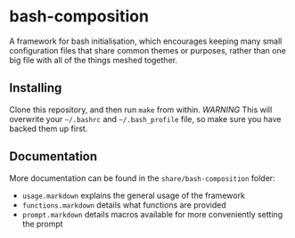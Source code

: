 bash-composition
================

A framework for bash initialisation, which encourages keeping many small
configuration files that share common themes or purposes, rather than one big
file with all of the things meshed together.


Installing
----------

Clone this repository, and then run `make` from within. *WARNING* This will
overwrite your `~/.bashrc` and `~/.bash_profile` file, so make sure you have
backed them up first.


Documentation
-------------

More documentation can be found in the `share/bash-composition` folder:

*   `usage.markdown` explains the general usage of the framework
*   `functions.markdown` details what functions are provided
*   `prompt.markdown` details macros available for more conveniently
    setting the prompt
